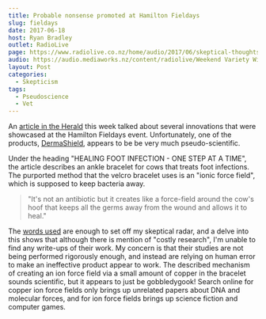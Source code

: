 ```yaml
---
title: Probable nonsense promoted at Hamilton Fieldays
slug: fieldays
date: 2017-06-18
host: Ryan Bradley
outlet: RadioLive
page: https://www.radiolive.co.nz/home/audio/2017/06/skeptical-thoughts-with-mark-honeychurch0.html
audio: https://audio.mediaworks.nz/content/radiolive/Weekend Variety Wireless/June 17/18_06_17_Skeptical.mp3
layout: Post
categories:
  - Skepticism
tags:
  - Pseudoscience
  - Vet
---
```


An [article in the Herald](http://www.nzherald.co.nz/business/news/article.cfm?c_id=3&objectid=11873100) this week talked about several innovations that were showcased at the Hamilton Fieldays event. Unfortunately, one of the products, [DermaShield](http://www.voxy.co.nz/business/5/275039), appears to be be very much pseudo-scientific.

<!-- more -->

Under the heading "HEALING FOOT INFECTION - ONE STEP AT A TIME", the article describes an ankle bracelet for cows that treats foot infections. The purported method that the velcro bracelet uses is an "ionic force field", which is supposed to keep bacteria away.

> "It's not an antibiotic but it creates like a force-field around the cow's hoof that keeps all the germs away from the wound and allows it to heal."

The [words used](http://www.marketwired.com/press-release/integran-announces-partnership-agreement-with-farm-medix-2195734.htm) are enough to set off my skeptical radar, and a delve into this shows that although there is mention of "costly research", I'm unable to find any write-ups of their work. My concern is that their studies are not being performed rigorously enough, and instead are relying on human error to make an ineffective product appear to work. The described mechanism of creating an ion force field via a small amount of copper in the bracelet sounds scientific, but it appears to just be gobbledygook! Search online for copper ion force fields only brings up unrelated papers about DNA and molecular forces, and for ion force fields brings up science fiction and computer games.
